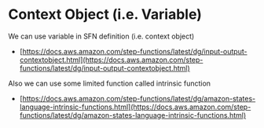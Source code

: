# Context Object (i.e. Variable)

We can use variable in SFN definition (i.e. context object)

- [https://docs.aws.amazon.com/step-functions/latest/dg/input-output-contextobject.html](https://docs.aws.amazon.com/step-functions/latest/dg/input-output-contextobject.html)

Also we can use some limited function called intrinsic function

- [https://docs.aws.amazon.com/step-functions/latest/dg/amazon-states-language-intrinsic-functions.html](https://docs.aws.amazon.com/step-functions/latest/dg/amazon-states-language-intrinsic-functions.html)